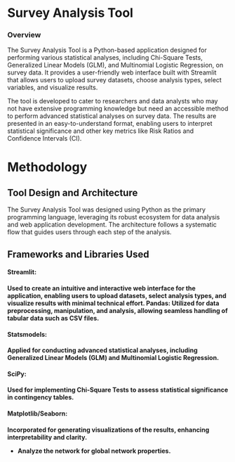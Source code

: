<h1>Survey Analysis Tool</h1>
<h3> Overview </h3>
<p1>The Survey Analysis Tool is a Python-based application designed for performing various statistical analyses,
  including Chi-Square Tests, Generalized Linear Models (GLM), and Multinomial Logistic Regression, on survey data.
  It provides a user-friendly web interface built with Streamlit that allows users 
  to upload survey datasets, choose analysis types, select variables, and visualize results.</p1>

<p>The tool is developed to cater to researchers and data analysts who may not have extensive programming
knowledge but need an accessible method to perform advanced statistical analyses on survey data. The results 
are presented in an easy-to-understand format, enabling users to interpret statistical significance and other key metrics like Risk Ratios and Confidence 
Intervals (CI). </p1>
<h1>Methodology</h1>
<h2>Tool Design and Architecture</h2>
<p>The Survey Analysis Tool was designed using Python as the primary programming language, leveraging its robust ecosystem for data analysis and web application development. The architecture follows a systematic flow that guides users through each step of the analysis.</p>
<h2>Frameworks and Libraries Used </h2>
<h4>Streamlit:<h4> Used to create an intuitive and interactive web interface for the application, enabling users to upload datasets, select analysis types, and visualize results with minimal technical effort.
<b>Pandas:</b> Utilized for data preprocessing, manipulation, and analysis, allowing seamless handling of tabular data such as CSV files.
<h4>Statsmodels:<h4> Applied for conducting advanced statistical analyses, including Generalized Linear Models (GLM) and Multinomial Logistic Regression.
<h4>SciPy:<h4> Used for implementing Chi-Square Tests to assess statistical significance in contingency tables.
<h4>Matplotlib/Seaborn:<h4> Incorporated for generating visualizations of the results, enhancing interpretability and clarity.
<ul>
  <li>Analyze the network for global network properties.</li>
